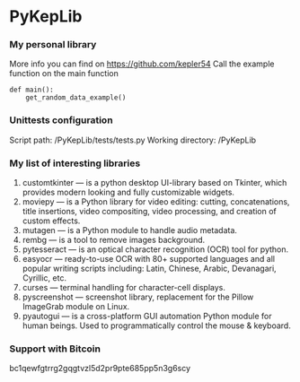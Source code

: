 # PyKepLib
### My personal library
More info you can find on https://github.com/kepler54
Call the example function on the main function
``` code
def main():
    get_random_data_example()
```
### Unittests configuration
Script path: /PyKepLib/tests/tests.py
Working directory: /PyKepLib
### My list of interesting libraries
1. customtkinter — is a python desktop UI-library based on Tkinter, which provides modern looking and fully customizable widgets.
2. moviepy — is a Python library for video editing: cutting, concatenations, title insertions, video compositing, video processing, and creation of custom effects.
3. mutagen — is a Python module to handle audio metadata.
4. rembg — is a tool to remove images background.
5. pytesseract — is an optical character recognition (OCR) tool for python.
6. easyocr — ready-to-use OCR with 80+ supported languages and all popular writing scripts including: Latin, Chinese, Arabic, Devanagari, Cyrillic, etc.
7. curses — terminal handling for character-cell displays.
8. pyscreenshot — screenshot library, replacement for the Pillow ImageGrab module on Linux.
9. pyautogui — is a cross-platform GUI automation Python module for human beings. Used to programmatically control the mouse & keyboard.
### Support with Bitcoin
bc1qewfgtrrg2gqgtvzl5d2pr9pte685pp5n3g6scy
